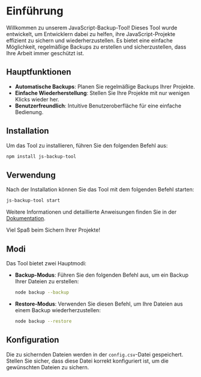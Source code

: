 # Einführung

Willkommen zu unserem JavaScript-Backup-Tool! Dieses Tool wurde entwickelt, um Entwicklern dabei zu helfen, ihre JavaScript-Projekte effizient zu sichern und wiederherzustellen. Es bietet eine einfache Möglichkeit, regelmäßige Backups zu erstellen und sicherzustellen, dass Ihre Arbeit immer geschützt ist.

## Hauptfunktionen

- **Automatische Backups**: Planen Sie regelmäßige Backups Ihrer Projekte.
- **Einfache Wiederherstellung**: Stellen Sie Ihre Projekte mit nur wenigen Klicks wieder her.
- **Benutzerfreundlich**: Intuitive Benutzeroberfläche für eine einfache Bedienung.

## Installation

Um das Tool zu installieren, führen Sie den folgenden Befehl aus:

```bash
npm install js-backup-tool
```

## Verwendung

Nach der Installation können Sie das Tool mit dem folgenden Befehl starten:

```bash
js-backup-tool start
```

Weitere Informationen und detaillierte Anweisungen finden Sie in der [Dokumentation](#).

Viel Spaß beim Sichern Ihrer Projekte!
## Modi

Das Tool bietet zwei Hauptmodi:

- **Backup-Modus**: Führen Sie den folgenden Befehl aus, um ein Backup Ihrer Dateien zu erstellen:
    ```bash
    node backup --backup
    ```
- **Restore-Modus**: Verwenden Sie diesen Befehl, um Ihre Dateien aus einem Backup wiederherzustellen:
    ```bash
    node backup --restore
    ```

## Konfiguration

Die zu sichernden Dateien werden in der `config.csv`-Datei gespeichert. Stellen Sie sicher, dass diese Datei korrekt konfiguriert ist, um die gewünschten Dateien zu sichern.